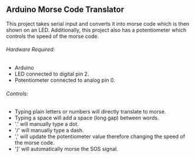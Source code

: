## Arduino Morse Code Translator
This project takes serial input and converts it into morse code which is then shown on an LED. Additionally, this project also has a potentiometer which controls the speed of the morse code.

###### Hardware Required:
- Arduino
- LED connected to digital pin 2.
- Potentiometer connected to analog pin 0.

###### Controls:
- Typing plain letters or numbers will directly translate to morse.
- Typing a space will add a space (long gap) between words.
- '.' will manually type a dot.
- '/' will manually type a dash.
- ',' will update the potentiometer value therefore changing the speed of the morse code.
- ']' will automatically morse the SOS signal.
